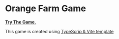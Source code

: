 # Orange Farm Game
**[Try The Game.](https://ab-gad.github.io/play-orange-farm/)**

This game is created using [TypeScrip & Vite template](https://github.com/phaserjs/template-vite-ts) 
